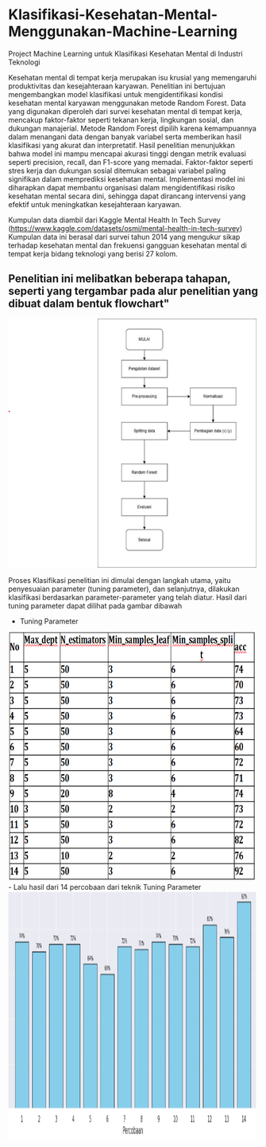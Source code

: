 # Klasifikasi-Kesehatan-Mental-Menggunakan-Machine-Learning
Project Machine Learning untuk Klasifikasi Kesehatan Mental di Industri Teknologi 

Kesehatan mental di tempat kerja merupakan isu krusial yang memengaruhi produktivitas dan kesejahteraan karyawan. Penelitian ini bertujuan mengembangkan model klasifikasi untuk mengidentifikasi kondisi kesehatan mental karyawan menggunakan metode Random Forest. Data yang digunakan diperoleh dari survei kesehatan mental di tempat kerja, mencakup faktor-faktor seperti tekanan kerja, lingkungan sosial, dan dukungan manajerial. Metode Random Forest dipilih karena kemampuannya dalam menangani data dengan banyak variabel serta memberikan hasil klasifikasi yang akurat dan interpretatif. Hasil penelitian menunjukkan bahwa model ini mampu mencapai akurasi tinggi dengan metrik evaluasi seperti precision, recall, dan F1-score yang memadai. Faktor-faktor seperti stres kerja dan dukungan sosial ditemukan sebagai variabel paling signifikan dalam memprediksi kesehatan mental. Implementasi model ini diharapkan dapat membantu organisasi dalam mengidentifikasi risiko kesehatan mental secara dini, sehingga dapat dirancang intervensi yang efektif untuk meningkatkan kesejahteraan karyawan.

Kumpulan data diambil dari Kaggle Mental Health In Tech Survey (https://www.kaggle.com/datasets/osmi/mental-health-in-tech-survey) Kumpulan data ini berasal dari survei tahun 2014 yang mengukur sikap terhadap kesehatan mental dan frekuensi gangguan kesehatan mental di tempat kerja bidang teknologi yang berisi 27 kolom.


## Penelitian ini melibatkan beberapa tahapan, seperti yang tergambar pada alur penelitian yang dibuat dalam bentuk flowchart"
<img src="https://github.com/Muhammadazrulihwan/Klasifikasi-Kesehatan-Mental-Menggunakan-Machine-Learning/blob/main/screenshoot/tahap%20penelitian.png" width="500" height="500">

Proses Klasifikasi penelitian ini dimulai dengan langkah utama, yaitu penyesuaian parameter (tuning parameter), dan selanjutnya, dilakukan klasifikasi berdasarkan parameter-parameter yang telah diatur. Hasil dari tuning parameter dapat dilihat pada gambar dibawah
- Tuning Parameter
<img src="https://github.com/Muhammadazrulihwan/Klasifikasi-Kesehatan-Mental-Menggunakan-Machine-Learning/blob/main/screenshoot/hasil%20tuning%20parameter.png" width="500" height="500">
- Lalu hasil dari 14 percobaan dari teknik Tuning Parameter 
<img src="https://github.com/Muhammadazrulihwan/Klasifikasi-Kesehatan-Mental-Menggunakan-Machine-Learning/blob/main/screenshoot/hasil%20akurasi%2014%20percobaan.png" width="500" height="500">

